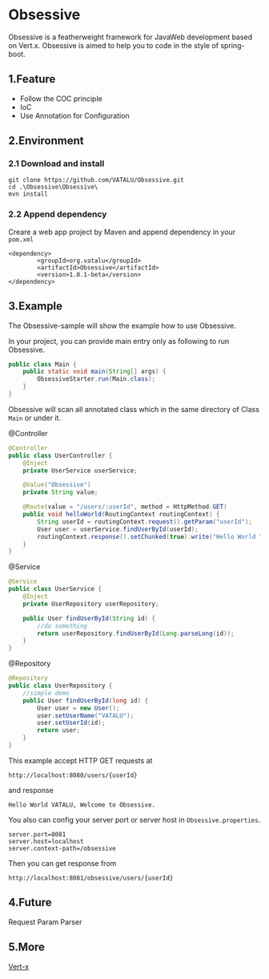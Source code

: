 # Obsessive
Obsessive is a featherweight framework for JavaWeb development based on Vert.x. Obsessive is aimed to help you to code in the style of spring-boot. 
## 1.Feature
* Follow the COC principle
* IoC
* Use Annotation for Configuration
## 2.Environment
### 2.1 Download and install
    git clone https://github.com/VATALU/Obsessive.git
    cd .\Obsessive\Obsessive\
    mvn install
### 2.2 Append dependency

Creare a web app project by Maven and append dependency in your `pom.xml`

    <dependency>
            <groupId>org.vatalu</groupId>
            <artifactId>Obsessive</artifactId>
            <version>1.0.1-beta</version>
    </dependency>

## 3.Example
The Obsessive-sample will show the example how to use Obsessive.

In your project, you can provide main entry only as following to run Obsessive.

``` Java
public class Main {
    public static void main(String[] args) {
        ObsessiveStarter.run(Main.class);
    }
}
```

Obsessive will scan all annotated class which in the same directory of Class `Main` or under it.

@Controller

``` Java
@Controller
public class UserController {
    @Inject
    private UserService userService;

    @Value("Obsessive")
    private String value;

    @Route(value = "/users/:userId", method = HttpMethod.GET)
    public void helloWorld(RoutingContext routingContext) {
        String userId = routingContext.request().getParam("userId");
        User user = userService.findUserById(userId);
        routingContext.response().setChunked(true).write("Hello World " + user.getUserName() + ", Welcome to " + value).end();
    }
}
```

@Service

``` Java
@Service
public class UserService {
    @Inject
    private UserRepository userRepository;

    public User findUserById(String id) {
        //do something
        return userRepository.findUserById(Long.parseLong(id));
    }
}
```

@Repository

``` Java
@Repository
public class UserRepository {
    //simple demo
    public User findUserById(long id) {
        User user = new User();
        user.setUserName("VATALU");
        user.setUserId(id);
        return user;
    }
}
```

This example accept HTTP GET requests at

    http://localhost:8080/users/{userId}
and response

    Hello World VATALU, Welcome to Obsessive.

You also can config your server port or server host in `Obsessive.properties`.

    server.port=8081
    server.host=localhost
    server.context-path=/obsessive

Then you can get response from

    http://localhost:8081/obsessive/users/{userId}

## 4.Future
Request Param Parser
## 5.More
[Vert-x](https://vertx.io/)
